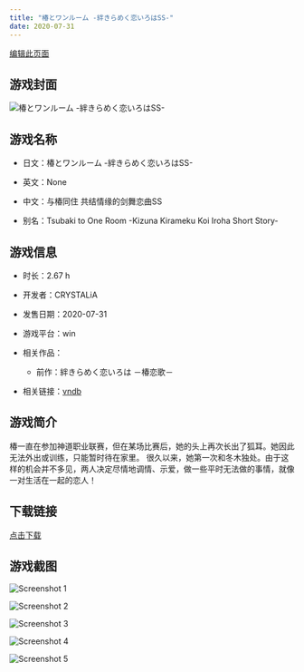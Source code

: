 ```yaml
---
title: "椿とワンルーム -絆きらめく恋いろはSS-"
date: 2020-07-31
---
```

[编辑此页面](https://github.com/ACG-3/ADV3-source/blob/main/source/_posts/games/%E6%A4%BF%E3%81%A8%E3%83%AF%E3%83%B3%E3%83%AB%E3%83%BC%E3%83%A0%20-%E7%B5%86%E3%81%8D%E3%82%89%E3%82%81%E3%81%8F%E6%81%8B%E3%81%84%E3%82%8D%E3%81%AFSS-.md)

## 游戏封面

![椿とワンルーム -絆きらめく恋いろはSS-](https%3A//pan.timero.xyz/onedrive/img_lib_001/%E6%A4%BF%E3%81%A8%E3%83%AF%E3%83%B3%E3%83%AB%E3%83%BC%E3%83%A0%20-%E7%B5%86%E3%81%8D%E3%82%89%E3%82%81%E3%81%8F%E6%81%8B%E3%81%84%E3%82%8D%E3%81%AFSS-_cover.avif)


## 游戏名称

- 日文：椿とワンルーム -絆きらめく恋いろはSS-
- 英文：None
- 中文：与椿同住 共结情缘的剑舞恋曲SS

- 别名：Tsubaki to One Room -Kizuna Kirameku Koi Iroha Short Story-


## 游戏信息

- 时长：2.67 h
- 开发者：CRYSTALiA
- 发售日期：2020-07-31
- 游戏平台：win
- 相关作品：
   - 前作：絆きらめく恋いろは －椿恋歌－

- 相关链接：[vndb](https://vndb.org/v28537)


## 游戏简介

椿一直在参加神道职业联赛，但在某场比赛后，她的头上再次长出了狐耳。她因此无法外出或训练，只能暂时待在家里。
很久以来，她第一次和冬木独处。由于这样的机会并不多见，两人决定尽情地调情、示爱，做一些平时无法做的事情，就像一对生活在一起的恋人！




## 下载链接

[点击下载](https://pan.timero.xyz/onedrive/adv_lib_001/%E6%A4%BF%E3%81%A8%E3%83%AF%E3%83%B3%E3%83%AB%E3%83%BC%E3%83%A0%20-%E7%B5%86%E3%81%8D%E3%82%89%E3%82%81%E3%81%8F%E6%81%8B%E3%81%84%E3%82%8D%E3%81%AFSS-)


## 游戏截图


![Screenshot 1](https%3A//pan.timero.xyz/onedrive/img_lib_001/%E6%A4%BF%E3%81%A8%E3%83%AF%E3%83%B3%E3%83%AB%E3%83%BC%E3%83%A0%20-%E7%B5%86%E3%81%8D%E3%82%89%E3%82%81%E3%81%8F%E6%81%8B%E3%81%84%E3%82%8D%E3%81%AFSS-_Screenshot_1.avif)

![Screenshot 2](https%3A//pan.timero.xyz/onedrive/img_lib_001/%E6%A4%BF%E3%81%A8%E3%83%AF%E3%83%B3%E3%83%AB%E3%83%BC%E3%83%A0%20-%E7%B5%86%E3%81%8D%E3%82%89%E3%82%81%E3%81%8F%E6%81%8B%E3%81%84%E3%82%8D%E3%81%AFSS-_Screenshot_2.avif)

![Screenshot 3](https%3A//pan.timero.xyz/onedrive/img_lib_001/%E6%A4%BF%E3%81%A8%E3%83%AF%E3%83%B3%E3%83%AB%E3%83%BC%E3%83%A0%20-%E7%B5%86%E3%81%8D%E3%82%89%E3%82%81%E3%81%8F%E6%81%8B%E3%81%84%E3%82%8D%E3%81%AFSS-_Screenshot_3.avif)

![Screenshot 4](https%3A//pan.timero.xyz/onedrive/img_lib_001/%E6%A4%BF%E3%81%A8%E3%83%AF%E3%83%B3%E3%83%AB%E3%83%BC%E3%83%A0%20-%E7%B5%86%E3%81%8D%E3%82%89%E3%82%81%E3%81%8F%E6%81%8B%E3%81%84%E3%82%8D%E3%81%AFSS-_Screenshot_4.avif)

![Screenshot 5](https%3A//pan.timero.xyz/onedrive/img_lib_001/%E6%A4%BF%E3%81%A8%E3%83%AF%E3%83%B3%E3%83%AB%E3%83%BC%E3%83%A0%20-%E7%B5%86%E3%81%8D%E3%82%89%E3%82%81%E3%81%8F%E6%81%8B%E3%81%84%E3%82%8D%E3%81%AFSS-_Screenshot_5.avif)

